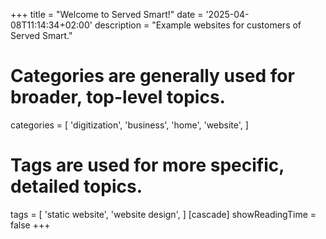 +++
title = "Welcome to Served Smart!"
date = '2025-04-08T11:14:34+02:00'
description = "Example websites for customers of Served Smart."
# Categories are generally used for broader, top-level topics.
categories = [
 'digitization',
 'business',
 'home',
 'website',
]
# Tags are used for more specific, detailed topics.
tags = [
 'static website',
 'website design',
]
[cascade]
showReadingTime = false
+++
